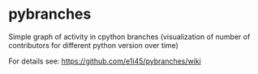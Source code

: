 pybranches
==========

Simple graph of activity in cpython branches (visualization of number of contributors for different python version over time)

For details see: https://github.com/e1i45/pybranches/wiki
